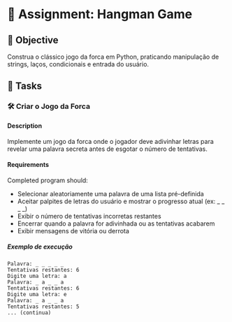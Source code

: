 

# 📘 Assignment: Hangman Game

## 🎯 Objective

Construa o clássico jogo da forca em Python, praticando manipulação de strings, laços, condicionais e entrada do usuário.

## 📝 Tasks

### 🛠️ Criar o Jogo da Forca

#### Description
Implemente um jogo da forca onde o jogador deve adivinhar letras para revelar uma palavra secreta antes de esgotar o número de tentativas.

#### Requirements
Completed program should:

- Selecionar aleatoriamente uma palavra de uma lista pré-definida
- Aceitar palpites de letras do usuário e mostrar o progresso atual (ex: _ _ _ _)
- Exibir o número de tentativas incorretas restantes
- Encerrar quando a palavra for adivinhada ou as tentativas acabarem
- Exibir mensagens de vitória ou derrota

##### Exemplo de execução
```
Palavra: _ _ _ _ _
Tentativas restantes: 6
Digite uma letra: a
Palavra: _ a _ _ a
Tentativas restantes: 6
Digite uma letra: e
Palavra: _ a _ _ a
Tentativas restantes: 5
... (continua)
```
